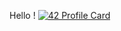 Hello !
[![42 Profile Card](https://1337-readme.vercel.app/api/profile?cursus=42cursus&dark=true&login=ayassir)](https://github.com/mohouyizme/1337-readme)
